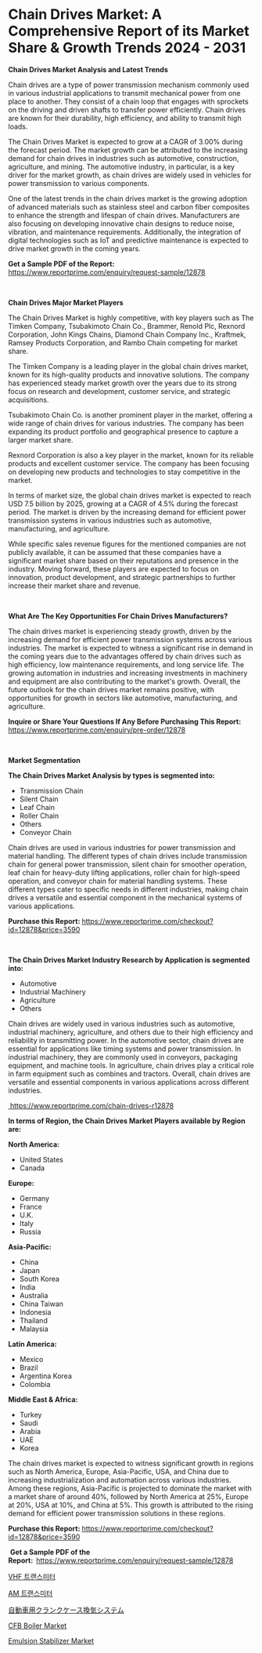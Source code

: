 <p><h1>Chain Drives Market: A Comprehensive Report of its Market Share & Growth Trends 2024 - 2031</h1></p><p><strong>Chain Drives Market Analysis and Latest Trends</strong></p>
<p><p>Chain drives are a type of power transmission mechanism commonly used in various industrial applications to transmit mechanical power from one place to another. They consist of a chain loop that engages with sprockets on the driving and driven shafts to transfer power efficiently. Chain drives are known for their durability, high efficiency, and ability to transmit high loads.</p><p>The Chain Drives Market is expected to grow at a CAGR of 3.00% during the forecast period. The market growth can be attributed to the increasing demand for chain drives in industries such as automotive, construction, agriculture, and mining. The automotive industry, in particular, is a key driver for the market growth, as chain drives are widely used in vehicles for power transmission to various components.</p><p>One of the latest trends in the chain drives market is the growing adoption of advanced materials such as stainless steel and carbon fiber composites to enhance the strength and lifespan of chain drives. Manufacturers are also focusing on developing innovative chain designs to reduce noise, vibration, and maintenance requirements. Additionally, the integration of digital technologies such as IoT and predictive maintenance is expected to drive market growth in the coming years.</p></p>
<p><strong>Get a Sample PDF of the Report:&nbsp;</strong> <a href="https://www.reportprime.com/enquiry/request-sample/12878">https://www.reportprime.com/enquiry/request-sample/12878</a></p>
<p>&nbsp;</p>
<p><strong>Chain Drives Major Market Players</strong></p>
<p><p>The Chain Drives Market is highly competitive, with key players such as The Timken Company, Tsubakimoto Chain Co., Brammer, Renold Plc, Rexnord Corporation, John Kings Chains, Diamond Chain Company Inc., Kraftmek, Ramsey Products Corporation, and Rambo Chain competing for market share.</p><p>The Timken Company is a leading player in the global chain drives market, known for its high-quality products and innovative solutions. The company has experienced steady market growth over the years due to its strong focus on research and development, customer service, and strategic acquisitions.</p><p>Tsubakimoto Chain Co. is another prominent player in the market, offering a wide range of chain drives for various industries. The company has been expanding its product portfolio and geographical presence to capture a larger market share.</p><p>Rexnord Corporation is also a key player in the market, known for its reliable products and excellent customer service. The company has been focusing on developing new products and technologies to stay competitive in the market.</p><p>In terms of market size, the global chain drives market is expected to reach USD 7.5 billion by 2025, growing at a CAGR of 4.5% during the forecast period. The market is driven by the increasing demand for efficient power transmission systems in various industries such as automotive, manufacturing, and agriculture.</p><p>While specific sales revenue figures for the mentioned companies are not publicly available, it can be assumed that these companies have a significant market share based on their reputations and presence in the industry. Moving forward, these players are expected to focus on innovation, product development, and strategic partnerships to further increase their market share and revenue.</p></p>
<p>&nbsp;</p>
<p><strong>What Are The Key Opportunities For Chain Drives Manufacturers?</strong></p>
<p><p>The chain drives market is experiencing steady growth, driven by the increasing demand for efficient power transmission systems across various industries. The market is expected to witness a significant rise in demand in the coming years due to the advantages offered by chain drives such as high efficiency, low maintenance requirements, and long service life. The growing automation in industries and increasing investments in machinery and equipment are also contributing to the market's growth. Overall, the future outlook for the chain drives market remains positive, with opportunities for growth in sectors like automotive, manufacturing, and agriculture.</p></p>
<p><strong>Inquire or Share Your Questions If Any Before Purchasing This Report:</strong> <a href="https://www.reportprime.com/enquiry/pre-order/12878">https://www.reportprime.com/enquiry/pre-order/12878</a></p>
<p>&nbsp;</p>
<p><strong>Market Segmentation</strong></p>
<p><strong>The Chain Drives Market Analysis by types is segmented into:</strong></p>
<p><ul><li>Transmission Chain</li><li>Silent Chain</li><li>Leaf Chain</li><li>Roller Chain</li><li>Others</li><li>Conveyor Chain</li></ul></p>
<p><p>Chain drives are used in various industries for power transmission and material handling. The different types of chain drives include transmission chain for general power transmission, silent chain for smoother operation, leaf chain for heavy-duty lifting applications, roller chain for high-speed operation, and conveyor chain for material handling systems. These different types cater to specific needs in different industries, making chain drives a versatile and essential component in the mechanical systems of various applications.</p></p>
<p><strong>Purchase this Report:&nbsp;</strong><a href="https://www.reportprime.com/checkout?id=12878&price=3590">https://www.reportprime.com/checkout?id=12878&price=3590</a></p>
<p>&nbsp;</p>
<p><strong>The Chain Drives Market Industry Research by Application is segmented into:</strong></p>
<p><ul><li>Automotive</li><li>Industrial Machinery</li><li>Agriculture</li><li>Others</li></ul></p>
<p><p>Chain drives are widely used in various industries such as automotive, industrial machinery, agriculture, and others due to their high efficiency and reliability in transmitting power. In the automotive sector, chain drives are essential for applications like timing systems and power transmission. In industrial machinery, they are commonly used in conveyors, packaging equipment, and machine tools. In agriculture, chain drives play a critical role in farm equipment such as combines and tractors. Overall, chain drives are versatile and essential components in various applications across different industries.</p></p>
<p><a href="https://www.reportprime.com/chain-drives-r12878">&nbsp;https://www.reportprime.com/chain-drives-r12878</a></p>
<p><strong>In terms of Region, the Chain Drives Market Players available by Region are:</strong></p>
<p>
    <p> <strong> North America: </strong>
        <ul>
            <li>United States</li>
            <li>Canada</li>
        </ul>
        </p> 
    <p> <strong> Europe: </strong>
        <ul>
            <li>Germany</li>
            <li>France</li>
            <li>U.K.</li>
            <li>Italy</li>
            <li>Russia</li>
        </ul>
        </p> 
    <p> <strong> Asia-Pacific: </strong>
        <ul>
            <li>China</li>
            <li>Japan</li>
            <li>South Korea</li>
            <li>India</li>
            <li>Australia</li>
            <li>China Taiwan</li>
            <li>Indonesia</li>
            <li>Thailand</li>
            <li>Malaysia</li>
        </ul>
        </p> 
    <p> <strong> Latin America: </strong>
        <ul>
            <li>Mexico</li>
            <li>Brazil</li>
            <li>Argentina Korea</li>
            <li>Colombia</li>
        </ul>
        </p> 
    <p> <strong> Middle East & Africa: </strong>
        <ul>
            <li>Turkey</li>
            <li>Saudi</li>
            <li>Arabia</li>
            <li>UAE</li>
            <li>Korea</li>
        </ul>
    </p>
    </p>
<p><p>The chain drives market is expected to witness significant growth in regions such as North America, Europe, Asia-Pacific, USA, and China due to increasing industrialization and automation across various industries. Among these regions, Asia-Pacific is projected to dominate the market with a market share of around 40%, followed by North America at 25%, Europe at 20%, USA at 10%, and China at 5%. This growth is attributed to the rising demand for efficient power transmission solutions in these regions.</p></p>
<p><strong>Purchase this Report: </strong><a href="https://www.reportprime.com/checkout?id=12878&price=3590">https://www.reportprime.com/checkout?id=12878&price=3590</a></p>
<p>&nbsp;<strong>Get a Sample PDF of the Report:&nbsp;&nbsp;</strong><a href="https://www.reportprime.com/enquiry/request-sample/12878">https://www.reportprime.com/enquiry/request-sample/12878</a></p>
<p><strong></strong></p>
<p><p><a href="https://github.com/trmesnao7959541/Market-Research-Report-List-1/blob/main/114249519101.md">VHF 트랜스미터</a></p><p><a href="https://github.com/vsn7qpua81q/Market-Research-Report-List-1/blob/main/431228119102.md">AM 트랜스미터</a></p><p><a href="https://github.com/xnljig2898992/Market-Research-Report-List-1/blob/main/416561820675.md">自動車用クランクケース換気システム</a></p><p><a href="https://github.com/sonuprakash1/Market-Research-Report-List-2/blob/main/cfb-boiler-market.md">CFB Boiler Market</a></p><p><a href="https://issuu.com/reportprime-2/docs/emulsion-stabilizer-market-size-2030.pptx">Emulsion Stabilizer Market</a></p></p>